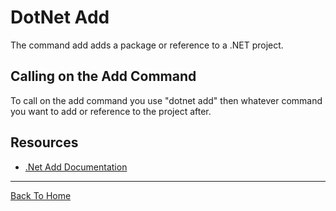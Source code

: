 # DotNet Add

The command add adds a package or reference to a .NET project.

## Calling on the Add Command

To call on the add command you use "dotnet add" then whatever command you want to add or reference to the project after.

## Resources

- [.Net Add Documentation](https://docs.microsoft.com/en-us/dotnet/core/tools/dotnet-add-package)

---

[Back To Home](/csharpNotes/)
